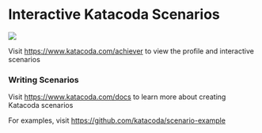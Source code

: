 # Interactive Katacoda Scenarios

[![](http://shields.katacoda.com/katacoda/achiever/count.svg)](https://www.katacoda.com/achiever "Get your profile on Katacoda.com")

Visit https://www.katacoda.com/achiever to view the profile and interactive scenarios

### Writing Scenarios
Visit https://www.katacoda.com/docs to learn more about creating Katacoda scenarios

For examples, visit https://github.com/katacoda/scenario-example
